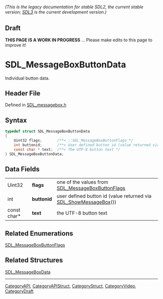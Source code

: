 ###### (This is the legacy documentation for stable SDL2, the current stable version; [SDL3](https://wiki.libsdl.org/SDL3/) is the current development version.)

## Draft

**THIS PAGE IS A WORK IN PROGRESS** ... Please make edits to this page to improve it!


<!-- #*^*^*^*^*See https://wiki.libsdl.org/SGStructures for details on editing this page*^*^*^*^* -->
# SDL_MessageBoxButtonData

Individual button data.

## Header File

Defined in [SDL_messagebox.h](https://github.com/libsdl-org/SDL/blob/SDL2/include/SDL_messagebox.h)

## Syntax

```c
typedef struct SDL_MessageBoxButtonData
{
    Uint32 flags;       /**< ::SDL_MessageBoxButtonFlags */
    int buttonid;       /**< User defined button id (value returned via SDL_ShowMessageBox) */
    const char * text;  /**< The UTF-8 button text */
} SDL_MessageBoxButtonData;
```

## Data Fields

|               |               |                                                                                          |
| ------------- | ------------- | ---------------------------------------------------------------------------------------- |
|  Uint32       | **flags**     |  one of the values from [SDL_MessageBoxButtonFlags](SDL_MessageBoxButtonFlags)           |
|  int          | **buttonid**  |  user defined button id (value returned via [SDL_ShowMessageBox](SDL_ShowMessageBox)())  |
|  const char*  | **text**      |  the UTF-8 button text                                                                   |

## Related Enumerations

[SDL_MessageBoxButtonFlags](SDL_MessageBoxButtonFlags)

## Related Structures

[SDL_MessageBoxData](SDL_MessageBoxData)

----
[CategoryAPI](CategoryAPI), [CategoryAPIStruct](CategoryAPIStruct), [CategoryStruct](CategoryStruct), [CategoryVideo](CategoryVideo), [CategoryDraft](CategoryDraft)



